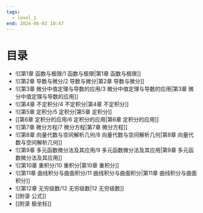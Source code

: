 ```yaml
---
tags:
  - level_1
end: 2024-06-02 10:47
---
```


# 目录

- ![[第1章 函数与极限/1 函数与极限|第1章 函数与极限]]
- ![[第2章 导数与微分/2 导数与微分|第2章 导数与微分]]
- ![[第3章 微分中值定理与导数的应用/3 微分中值定理与导数的应用|第3章 微分中值定理与导数的应用]]
- ![[第4章 不定积分/4 不定积分|第4章 不定积分]]
- ![[第5章 定积分/5 定积分|第5章 定积分]]
- [[第6章 定积分的应用/6 定积分的应用|第6章 定积分的应用]]
- ![[第7章 微分方程/7 微分方程|第7章 微分方程]]
- ![[第8章 向量代数与空间解析几何/8 向量代数与空间解析几何|第8章 向量代数与空间解析几何]]
- ![[第9章 多元函数微分法及其应用/9 多元函数微分法及其应用|第9章 多元函数微分法及其应用]]
- ![[第10章 重积分/10 重积分|第10章 重积分]]
- ![[第11章 曲线积分与曲面积分/11 曲线积分与曲面积分|第11章 曲线积分与曲面积分]]
- ![[第12章 无穷级数/12 无穷级数|12 无穷级数]]
- [[附录 公式]]
- [[附录 极坐标]]
